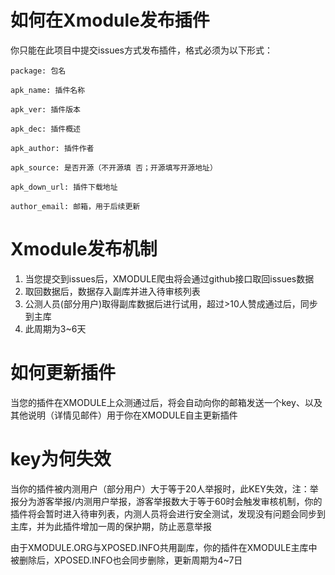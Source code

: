 # 如何在Xmodule发布插件
你只能在此项目中提交issues方式发布插件，格式必须为以下形式：
  ```
 package: 包名
 
 apk_name: 插件名称
 
 apk_ver: 插件版本
 
 apk_dec: 插件概述
 
 apk_author: 插件作者
 
 apk_source: 是否开源（不开源填 否；开源填写开源地址）
 
 apk_down_url: 插件下载地址
 
 author_email: 邮箱，用于后续更新
```

# Xmodule发布机制

1. 当您提交到issues后，XMODULE爬虫将会通过github接口取回issues数据
2. 取回数据后，数据存入副库并进入待审核列表
3. 公测人员(部分用户)取得副库数据后进行试用，超过>10人赞成通过后，同步到主库
4. 此周期为3~6天

# 如何更新插件

  当您的插件在XMODULE上众测通过后，将会自动向你的邮箱发送一个key、以及其他说明（详情见邮件）用于你在XMODULE自主更新插件
  
# key为何失效

  当你的插件被内测用户（部分用户）大于等于20人举报时，此KEY失效，注：举报分为游客举报/内测用户举报，游客举报数大于等于60时会触发审核机制，你的插件将会暂时进入待审列表，内测人员将会进行安全测试，发现没有问题会同步到主库，并为此插件增加一周的保护期，防止恶意举报
  
  由于XMODULE.ORG与XPOSED.INFO共用副库，你的插件在XMODULE主库中被删除后，XPOSED.INFO也会同步删除，更新周期为4~7日
